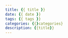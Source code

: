 ```yaml
---
title: {{ title }}
date: {{ date }}
tags: {{ tags }}
categories: {{}categories}
description: {{title}}
---
```

